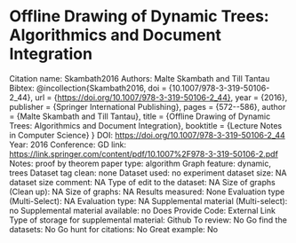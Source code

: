 # Offline Drawing of Dynamic Trees: Algorithmics and Document Integration

Citation name: Skambath2016
Authors: Malte Skambath and Till Tantau
Bibtex: @incollection{Skambath2016,
doi = {10.1007/978-3-319-50106-2_44},
url = {https://doi.org/10.1007/978-3-319-50106-2_44},
year = {2016},
publisher = {Springer International Publishing},
pages = {572--586},
author = {Malte Skambath and Till Tantau},
title = {Offline Drawing of Dynamic Trees: Algorithmics and Document Integration},
booktitle = {Lecture Notes in Computer Science}
}
DOI: https://doi.org/10.1007/978-3-319-50106-2_44
Year: 2016
Conference: GD
link: https://link.springer.com/content/pdf/10.1007%2F978-3-319-50106-2.pdf
Notes: proof by theorem
paper type: algorithm
Graph feature: dynamic, trees
Dataset tag clean: none
Dataset used: no experiment
dataset size: NA
dataset size comment: NA
Type of edit to the dataset: NA
Size of graphs (Clean up): NA
Size of graphs: NA
Results measured: None
Evaluation type (Multi-Select): NA
Evaluation type: NA
Supplemental material (Multi-select): no
Supplemental material available: no
Does Provide Code: External Link
Type of storage for supplemental material: Github
To review: No
Go find the datasets: No
Go hunt for citations: No
Great example: No